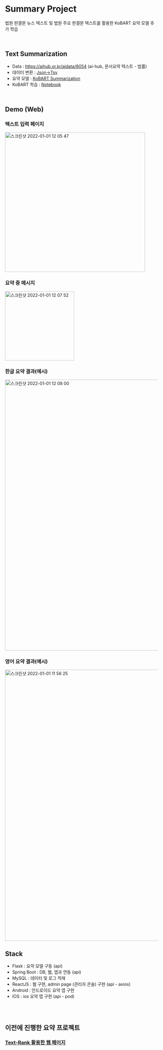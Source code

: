 # Summary Project
법원 판결문 뉴스 텍스트 및 법원 주요 판결문 텍스트를 활용한 KoBART 요약 모델 추가 학습

<br/>

## Text Summarization
- Data : https://aihub.or.kr/aidata/8054 (ai-hub, 문서요약 텍스트 - 법률)
- 데이터 변환 : [Json->Tsv](https://github.com/younghwani/SummaryProject/blob/master/Spring/src/main/java/com/younghwani/summarize/utils/JsonUtil.java)
- 요약 모델 : [KoBART Summarization](https://github.com/seujung/KoBART-summarization)
- KoBART 학습 : [Notebook](https://github.com/younghwani/SummaryProject/blob/master/Modeling/kobart_summarize.ipynb)

<br/>

## Demo (Web)
### 텍스트 입력 페이지
<img width="461" alt="스크린샷 2022-01-01 12 05 47" src="https://user-images.githubusercontent.com/75962307/147843210-957dbdbe-a149-4179-a42a-17ff6895ea09.png">

### 요약 중 메시지
<img width="228" alt="스크린샷 2022-01-01 12 07 52" src="https://user-images.githubusercontent.com/75962307/147843220-47f3ad1c-898b-407a-94b9-cf7d19ee2e0e.png">

### 한글 요약 결과(예시)
<img width="894" alt="스크린샷 2022-01-01 12 08 00" src="https://user-images.githubusercontent.com/75962307/147843226-79180995-9b3f-4cc4-b90c-9ad87596c579.png">

### 영어 요약 결과(예시)
<img width="895" alt="스크린샷 2022-01-01 11 56 25" src="https://user-images.githubusercontent.com/75962307/147843229-4102d540-317a-43dc-8f29-63cb7b6c9a2d.png">


<br/>

## Stack
- Flask : 요약 모델 구동 (api)
- Spring Boot : DB, 웹, 앱과 연동 (api)
- MySQL : 데이터 및 로그 적재
- ReactJS : 웹 구현, admin page (관리자 콘솔) 구현 (api - axios)
- Android : 안드로이드 요약 앱 구현
- IOS : ios 요약 앱 구현 (api - pod)


<br/>
<br/>

## 이전에 진행한 요약 프로젝트
### [Text-Rank 활용한 웹 페이지](https://howls-summarization-web.herokuapp.com/)

